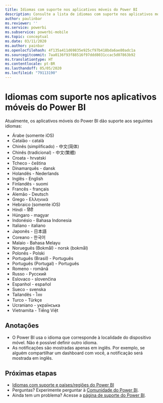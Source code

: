 ```yaml
---
title: Idiomas com suporte nos aplicativos móveis do Power BI
description: Consulte a lista de idiomas com suporte nos aplicativos móveis do Power BI.
author: paulinbar
ms.reviewer: ''
ms.service: powerbi
ms.subservice: powerbi-mobile
ms.topic: conceptual
ms.date: 03/11/2020
ms.author: painbar
ms.openlocfilehash: 4f135a411d69835e925cf97b418bda6ae80adc1a
ms.sourcegitcommit: 7aa0136f93f88516f97ddd8031ccac5d07863b92
ms.translationtype: HT
ms.contentlocale: pt-BR
ms.lasthandoff: 05/05/2020
ms.locfileid: "79113190"
---
```

# <a name="supported-languages-in-the-power-bi-mobile-apps"></a>Idiomas com suporte nos aplicativos móveis do Power BI
Atualmente, os aplicativos móveis do Power BI dão suporte aos seguintes idiomas:

* Árabe (somente iOS)
* Catalão - català
* Chinês (simplificado) - 中文(简体)
* Chinês (tradicional) - 中文(繁體)
* Croata - hrvatski
* Tcheco - čeština
* Dinamarquês - dansk
* Holandês - Nederlands
* Inglês - English
* Finlandês - suomi
* Francês - français
* Alemão - Deutsch
* Grego - Ελληνικά
* Hebraico (somente iOS)
* Híndi - हिंदी
* Húngaro - magyar
* Indonésio - Bahasa Indonesia
* Italiano - italiano
* Japonês - 日本語
* Coreano - 한국어
* Malaio - Bahasa Melayu
* Norueguês (Bokmål) - norsk (bokmål)
* Polonês - Polski
* Português (Brasil) - Português
* Português (Portugal) - Português
* Romeno - română
* Russo - Русский
* Eslovaco - slovenčina
* Espanhol - español
* Sueco - svenska
* Tailandês - ไทย
* Turco - Türkçe
* Ucraniano - українська
* Vietnamita - Tiếng Việt

## <a name="notes"></a>Anotações
* O Power BI usa o idioma que corresponde à localidade do dispositivo móvel. Não é possível definir outro idioma.
* As notificações são mostradas apenas em inglês. Por exemplo, se alguém compartilhar um dashboard com você, a notificação será mostrada em inglês. 

## <a name="next-steps"></a>Próximas etapas
* [Idiomas com suporte e países/regiões do Power BI](../../supported-languages-countries-regions.md)
* Perguntas? Experimente perguntar à [Comunidade do Power BI](https://community.powerbi.com/).
* Ainda tem um problema? Acesse a [página de suporte do Power BI](https://powerbi.microsoft.com/support/).

